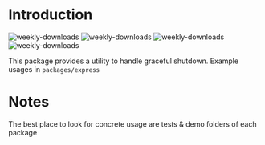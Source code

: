 # Introduction
![weekly-downloads](https://badgen.net/npm/v/@matechs/graceful)
![weekly-downloads](https://badgen.net/npm/dw/@matechs/graceful)
![weekly-downloads](https://badgen.net/npm/dm/@matechs/graceful)
![weekly-downloads](https://badgen.net/npm/dy/@matechs/graceful)

This package provides a utility to handle graceful shutdown. Example usages in `packages/express`

# Notes
The best place to look for concrete usage are tests & demo folders of each package